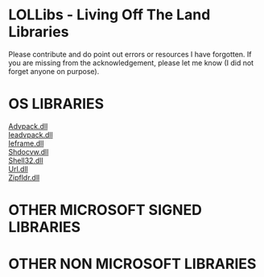 # LOLLibs - Living Off The Land Libraries
Please contribute and do point out errors or resources I have forgotten.
If you are missing from the acknowledgement, please let me know (I did not forget anyone on purpose).    
    
   
# OS LIBRARIES
[Advpack.dll](OSLibraries/Advpack.md)    
[Ieadvpack.dll](OSLibraries/Ieadvpack.md)    
[Ieframe.dll](OSLibraries/Ieframe.md)    
[Shdocvw.dll](OSLibraries/Shdocvw.md)    
[Shell32.dll](OSLibraries/Shell32.md)    
[Url.dll](OSLibraries/Url.md)    
[Zipfldr.dll](OSLibraries/Zipfldr.md)    
   
# OTHER MICROSOFT SIGNED LIBRARIES


# OTHER NON MICROSOFT LIBRARIES
 


